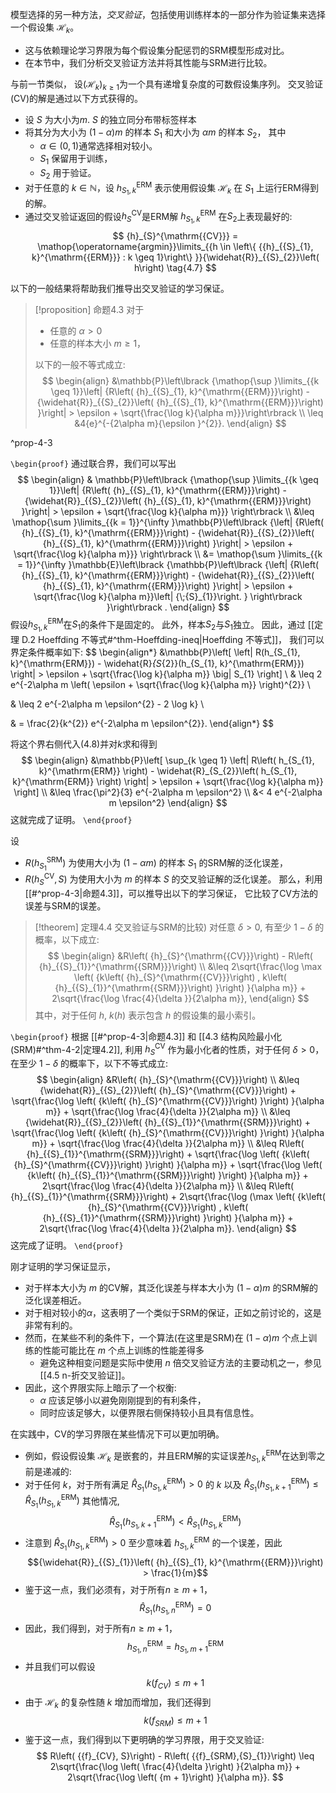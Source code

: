 模型选择的另一种方法，*交叉验证*，包括使用训练样本的一部分作为验证集来选择一个假设集 ${\mathcal{H}}_{k}$。
- 这与依赖理论学习界限为每个假设集分配惩罚的SRM模型形成对比。
- 在本节中，我们分析交叉验证方法并将其性能与SRM进行比较。

与前一节类似， 设${\left( {\mathcal{H}}_{k}\right) }_{k \geq 1}$为一个具有递增复杂度的可数假设集序列。
交叉验证(CV)的解是通过以下方式获得的。
- 设 $S$ 为大小为$m$. $S$ 的独立同分布带标签样本
- 将其分为大小为 $\left( {1 - \alpha }\right) m$ 的样本 ${S}_{1}$ 和大小为 ${\alpha m}$ 的样本 ${S}_{2}$， 其中
	- $\alpha \in \left( {0,1}\right)$通常选择相对较小。
	- ${S}_{1}$ 保留用于训练，
	- ${S}_{2}$ 用于验证。
- 对于任意的 $k \in \mathbb{N}$，设 ${h}_{{S}_{1}, k}^{\mathrm{{ERM}}}$ 表示使用假设集 ${\mathcal{H}}_{k}$ 在 ${S}_{1}$ 上运行ERM得到的解。
- 通过交叉验证返回的假设${h}_{S}^{\mathrm{{CV}}}$是ERM解 ${h}_{{S}_{1}, k}^{\mathrm{{ERM}}}$ 在${S}_{2}$上表现最好的:
$$
{h}_{S}^{\mathrm{{CV}}} = \mathop{\operatorname{argmin}}\limits_{{h \in \left\{ {{h}_{{S}_{1}, k}^{\mathrm{{ERM}}} : k \geq 1}\right\} }}{\widehat{R}}_{{S}_{2}}\left( h\right) \tag{4.7}
$$

以下的一般结果将帮助我们推导出交叉验证的学习保证。

> [!proposition] 命题4.3 
> 对于
> - 任意的 $\alpha > 0$
> - 任意的样本大小 $m \geq 1$，
> 
> 以下的一般不等式成立:
> $$
> \begin{align}
> &\mathbb{P}\left\lbrack {\mathop{\sup }\limits_{{k \geq 1}}\left| {R\left( {h}_{{S}_{1}, k}^{\mathrm{{ERM}}}\right) - {\widehat{R}}_{{S}_{2}}\left( {h}_{{S}_{1}, k}^{\mathrm{{ERM}}}\right) }\right| > \epsilon + \sqrt{\frac{\log k}{\alpha m}}}\right\rbrack \\
> \leq &4{e}^{-{2\alpha m}{\epsilon }^{2}}.
> \end{align}
> $$

^prop-4-3

`\begin{proof}`
通过联合界，我们可以写出
$$
\begin{align}
& \mathbb{P}\left\lbrack {\mathop{\sup }\limits_{{k \geq 1}}\left| {R\left( {h}_{{S}_{1}, k}^{\mathrm{{ERM}}}\right) - {\widehat{R}}_{{S}_{2}}\left( {h}_{{S}_{1}, k}^{\mathrm{{ERM}}}\right) }\right| > \epsilon + \sqrt{\frac{\log k}{\alpha m}}} \right\rbrack \\
&\leq \mathop{\sum }\limits_{{k = 1}}^{\infty }\mathbb{P}\left\lbrack {\left| {R\left( {h}_{{S}_{1}, k}^{\mathrm{{ERM}}}\right) - {\widehat{R}}_{{S}_{2}}\left( {h}_{{S}_{1}, k}^{\mathrm{{ERM}}}\right) }\right| > \epsilon + \sqrt{\frac{\log k}{\alpha m}}} \right\rbrack \\
&= \mathop{\sum }\limits_{{k = 1}}^{\infty }\mathbb{E}\left\lbrack {\mathbb{P}\left\lbrack {\left| {R\left( {h}_{{S}_{1}, k}^{\mathrm{{ERM}}}\right) - {\widehat{R}}_{{S}_{2}}\left( {h}_{{S}_{1}, k}^{\mathrm{{ERM}}}\right) }\right| > \epsilon + \sqrt{\frac{\log k}{\alpha m}}\left| {\;{S}_{1}}\right. } \right\rbrack }\right\rbrack .
\end{align}
$$
假设${h}_{{S}_{1}, k}^{\mathrm{{ERM}}}$在${S}_{1}$的条件下是固定的。
此外，样本${S}_{2}$与${S}_{1}$独立。
因此，通过 [[定理 D.2 Hoeffding 不等式#^thm-Hoeffding-ineq|Hoeffding 不等式]]， 我们可以界定条件概率如下:
$$
\begin{align*}
&\mathbb{P}\left[ \left| R(h_{S_{1}, k}^{\mathrm{ERM}}) - \widehat{R}_{S_{2}}(h_{S_{1}, k}^{\mathrm{ERM}}) \right| > \epsilon + \sqrt{\frac{\log k}{\alpha m}} \big| S_{1} \right] \\
& \leq 2 e^{-2\alpha m \left( \epsilon + \sqrt{\frac{\log k}{\alpha m}} \right)^{2}} \\

& \leq 2 e^{-2\alpha m \epsilon^{2} - 2 \log k} \\

& = \frac{2}{k^{2}} e^{-2\alpha m \epsilon^{2}}.
\end{align*}
$$

将这个界右侧代入(4.8)并对$k$求和得到
$$
\begin{align}
&\mathbb{P}\left[ \sup_{k \geq 1} \left| R\left( h_{S_{1}, k}^{\mathrm{ERM}} \right) 
    - \widehat{R}_{S_{2}}\left( h_{S_{1}, k}^{\mathrm{ERM}} \right) \right| 
    > \epsilon + \sqrt{\frac{\log k}{\alpha m}} \right] \\
    &\leq \frac{\pi^2}{3} e^{-2\alpha m \epsilon^2} \\
    &< 4 e^{-2\alpha m \epsilon^2}
\end{align}
$$
这就完成了证明。
`\end{proof}`

设
- $R\left( {h}_{{S}_{1}}^{\mathrm{{SRM}}}\right)$ 为使用大小为 $\left( {1 - {\alpha m}}\right)$ 的样本 ${S}_{1}$ 的SRM解的泛化误差，
- $R\left( {{h}_{S}^{\mathrm{{CV}}}, S}\right)$ 为使用大小为 $m$ 的样本 $S$ 的交叉验证解的泛化误差。
那么，利用 [[#^prop-4-3|命题4.3]]，可以推导出以下的学习保证， 它比较了CV方法的误差与SRM的误差。

> [!theorem] 定理4.4 交叉验证与SRM的比较)
> 对任意 $\delta > 0$,
> 有至少 $1 - \delta$ 的概率，以下成立:
> $$
> \begin{align}
> &R\left( {h}_{S}^{\mathrm{{CV}}}\right) - R\left( {h}_{{S}_{1}}^{\mathrm{{SRM}}}\right) \\
> &\leq 2\sqrt{\frac{\log \max \left( {k\left( {h}_{S}^{\mathrm{{CV}}}\right) , k\left( {h}_{{S}_{1}}^{\mathrm{{SRM}}}\right) }\right) }{\alpha m}} + 2\sqrt{\frac{\log \frac{4}{\delta }}{2\alpha m}},
> \end{align}
> $$
> 其中，对于任何 $h$, $k\left( h\right)$ 表示包含 $h$ 的假设集的最小索引。

`\begin{proof}`
根据 [[#^prop-4-3|命题4.3]] 和 [[4.3 结构风险最小化(SRM)#^thm-4-2|定理4.2]], 利用 ${h}_{S}^{\mathrm{{CV}}}$ 作为最小化者的性质，对于任何 $\delta > 0$，在至少 $1 - \delta$ 的概率下，以下不等式成立:
$$
\begin{align}
&R\left( {h}_{S}^{\mathrm{{CV}}}\right) \\
&\leq {\widehat{R}}_{{S}_{2}}\left( {h}_{S}^{\mathrm{{CV}}}\right) + \sqrt{\frac{\log \left( {k\left( {h}_{S}^{\mathrm{{CV}}}\right) }\right) }{\alpha m}} + \sqrt{\frac{\log \frac{4}{\delta }}{2\alpha m}} \\
&\leq {\widehat{R}}_{{S}_{2}}\left( {h}_{{S}_{1}}^{\mathrm{{SRM}}}\right) + \sqrt{\frac{\log \left( {k\left( {h}_{S}^{\mathrm{{CV}}}\right) }\right) }{\alpha m}} + \sqrt{\frac{\log \frac{4}{\delta }}{2\alpha m}} \\
&\leq R\left( {h}_{{S}_{1}}^{\mathrm{{SRM}}}\right) + \sqrt{\frac{\log \left( {k\left( {h}_{S}^{\mathrm{{CV}}}\right) }\right) }{\alpha m}} + \sqrt{\frac{\log \left( {k\left( {h}_{{S}_{1}}^{\mathrm{{SRM}}}\right) }\right) }{\alpha m}} + 2\sqrt{\frac{\log \frac{4}{\delta }}{2\alpha m}} \\
&\leq R\left( {h}_{{S}_{1}}^{\mathrm{{SRM}}}\right) + 2\sqrt{\frac{\log (\max \left( {k\left( {h}_{S}^{\mathrm{{CV}}}\right) , k\left( {h}_{{S}_{1}}^{\mathrm{{SRM}}}\right) }\right) }{\alpha m}} + 2\sqrt{\frac{\log \frac{4}{\delta }}{2\alpha m}}.
\end{align}
$$
这完成了证明。
`\end{proof}`

刚才证明的学习保证显示，
- 对于样本大小为 $m$ 的CV解，其泛化误差与样本大小为 $\left( {1 - \alpha }\right) m$ 的SRM解的泛化误差相近。
- 对于相对较小的$\alpha$，这表明了一个类似于SRM的保证，正如之前讨论的，这是非常有利的。
- 然而，在某些不利的条件下，一个算法(在这里是SRM)在 $\left( {1 - \alpha }\right) m$ 个点上训练的性能可能比在 $m$ 个点上训练的性能差得多
	- 避免这种相变问题是实际中使用 $n$ 倍交叉验证方法的主要动机之一，参见 [[4.5 n-折交叉验证]]。
- 因此，这个界限实际上暗示了一个权衡: 
	- $\alpha$ 应该足够小以避免刚刚提到的有利条件，
	- 同时应该足够大，以便界限右侧保持较小且具有信息性。

在实践中，CV的学习界限在某些情况下可以更加明确。
- 例如，假设假设集 ${\mathcal{H}}_{k}$ 是嵌套的，并且ERM解的实证误差${h}_{{S}_{1}, k}^{\mathrm{{ERM}}}$在达到零之前是递减的:
- 对于任何 $k$，对于所有满足 ${\widehat{R}}_{{S}_{1}}\left( {h}_{{S}_{1}, k}^{\mathrm{{ERM}}}\right) > 0$ 的 $k$ 以及 ${\widehat{R}}_{{S}_{1}}\left( {h}_{{S}_{1}, k + 1}^{\mathrm{{ERM}}}\right) \leq {\widehat{R}}_{{S}_{1}}\left( {h}_{{S}_{1}, k}^{\mathrm{{ERM}}}\right)$ 其他情况, $${\widehat{R}}_{{S}_{1}}\left( {h}_{{S}_{1}, k + 1}^{\mathrm{{ERM}}}\right) < {\widehat{R}}_{{S}_{1}}\left( {h}_{{S}_{1}, k}^{\mathrm{{ERM}}}\right)$$
- 注意到 ${\widehat{R}}_{{S}_{1}}\left( {h}_{{S}_{1}, k}^{\mathrm{{ERM}}}\right) > 0$ 至少意味着 ${h}_{{S}_{1}, k}^{\mathrm{{ERM}}}$ 的一个误差，因此 $${\widehat{R}}_{{S}_{1}}\left( {h}_{{S}_{1}, k}^{\mathrm{{ERM}}}\right) > \frac{1}{m}$$
- 鉴于这一点，我们必须有，对于所有$n \geq m + 1$，  $${\widehat{R}}_{{S}_{1}}\left( {h}_{{S}_{1}, n}^{\mathrm{{ERM}}}\right) =0$$
- 因此，我们得到，对于所有$n \geq m + 1$，$${h}_{{S}_{1}, n}^{\mathrm{{ERM}}} = {h}_{{S}_{1}, m + 1}^{\mathrm{{ERM}}}$$
- 并且我们可以假设 $$k\left( {f}_{CV}\right) \leq m + 1$$
- 由于 ${\mathcal{H}}_{k}$ 的复杂性随 $k$ 增加而增加，我们还得到 $$k\left( {f}_{SRM}\right) \leq m + 1$$
- 鉴于这一点，我们得到以下更明确的学习界限，用于交叉验证:
$$
R\left( {{f}_{CV}, S}\right) - R\left( {{f}_{SRM},{S}_{1}}\right) \leq 2\sqrt{\frac{\log \left( \frac{4}{\delta }\right) }{2\alpha m}} + 2\sqrt{\frac{\log \left( {m + 1}\right) }{\alpha m}}.
$$
